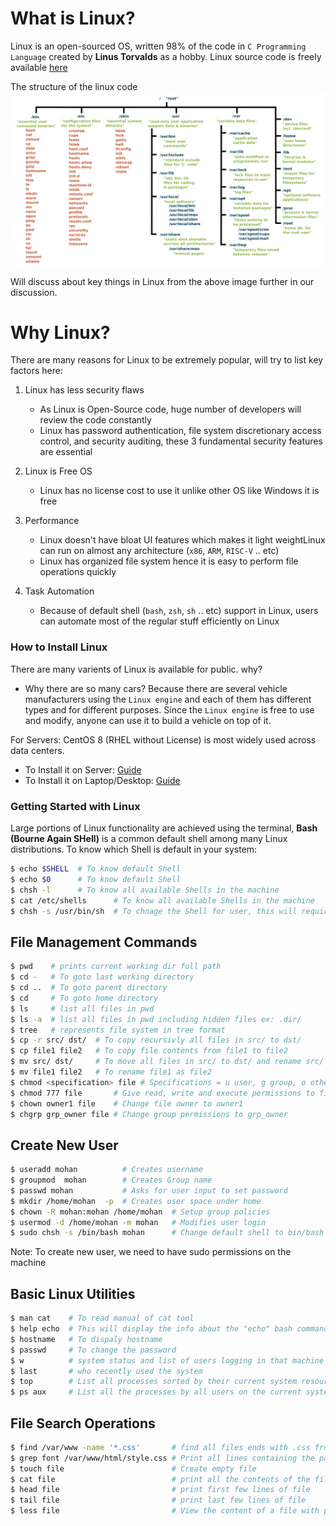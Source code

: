 # What is Linux?

Linux is an open-sourced OS, written 98% of the code in `C Programming Language` created by **Linus Torvalds** as a hobby.
Linux source code is freely available [here](https://github.com/torvalds/linux)

The structure of the linux code
![Linux][logo]

[logo]: /img/linux/linux_filestrucure.png "Linux File Hierarchy"

Will discuss about key things in Linux from the above image further in our discussion. 

# Why Linux?
There are many reasons for Linux to be extremely popular, will try to list key factors here:
1. Linux has less security flaws
   * As Linux is Open-Source code, huge number of developers will review the code constantly
   * Linux has password authentication, file system discretionary access control, and security auditing, these 3 fundamental security features are essential

2. Linux is Free OS
   * Linux has no license cost to use it unlike other OS like Windows it is free

3. Performance
   * Linux doesn't have bloat UI features which makes it light weightLinux can run on almost any architecture (`x86`, `ARM`, `RISC-V` .. etc)
   * Linux has organized file system hence it is easy to perform file operations quickly  

4. Task Automation
   * Because of default shell (`bash`, `zsh`, `sh` .. etc) support in Linux, users can automate most of the regular stuff efficiently on Linux

### How to Install Linux
There are many varients of Linux is available for public. why?
   * Why there are so many cars? Because there are several vehicle manufacturers using the `Linux engine` and each of them has different types and for different purposes. Since the `Linux engine` is free to use and modify, anyone can use it to build a vehicle on top of it.

For Servers: CentOS 8 (RHEL without License) is most widely used across data centers.

   * To Install it on Server: [Guide](https://linuxhint.com/install_centos_8_server/)
   * To Install it on Laptop/Desktop: [Guide](https://ubuntu.com/tutorials/install-ubuntu-desktop#1-overview) 

### Getting Started with Linux
Large portions of Linux functionality are achieved using the terminal, **Bash (Bourne Again SHell)** is a common default shell among many Linux distributions.
To know which Shell is default in your system:
```bash
$ echo $SHELL  # To know default Shell
$ echo $0      # To know default Shell
$ chsh -l      # To know all available Shells in the machine
$ cat /etc/shells      # To know all available Shells in the machine
$ chsh -s /usr/bin/sh  # To chnage the Shell for user, this will require reboot
```

File Management Commands
------------------------
```bash
$ pwd    # prints current working dir full path
$ cd -   # To goto last working directory
$ cd ..  # To goto parent directory
$ cd     # To goto home directory
$ ls     # list all files in pwd
$ ls -a  # list all files in pwd including hidden files ex: .dir/
$ tree   # represents file system in tree format
$ cp -r src/ dst/  # To copy recursivly all files in src/ to dst/
$ cp file1 file2   # To copy file contents from file1 to file2
$ mv src/ dst/     # To move all files in src/ to dst/ and rename src/ to dst/
$ mv file1 file2   # To rename file1 as file2
$ chmod <specification> file # Specifications = u user, g group, o other, + add permission, - remove, r read, w write,x execute
$ chmod 777 file       # Give read, write and execute permissions to file
$ chown owner1 file    # Change file owner to owner1
$ chgrp grp_owner file # Change group permissions to grp_owner
```

Create New User
---------------
```bash
$ useradd mohan          # Creates username
$ groupmod  mohan        # Creates Group name
$ passwd mohan           # Asks for user input to set password
$ mkdir /home/mohan  -p  # Creates user space under home
$ chown -R mohan:mohan /home/mohan  # Setup group policies 
$ usermod -d /home/mohan -m mohan   # Modifies user login
$ sudo chsh -s /bin/bash mohan      # Change default shell to bin/bash  
```
Note: To create new user, we need to have sudo permissions on the machine

Basic Linux Utilities
----------------------
```bash
$ man cat    # To read manual of cat tool
$ help echo  # This will display the info about the "echo" bash command
$ hostname   # To dispaly hostname
$ passwd     # To change the password
$ w          # system status and list of users logging in that machine
$ last       # who recently used the system
$ top        # List all processes sorted by their current system resource usage
$ ps aux     # List all the processes by all users on the current system
````

File Search Operations
----------------------
```bash
$ find /var/www -name '*.css'       # find all files ends with .css from /var/www dir
$ grep font /var/www/html/style.css # Print all lines containing the pattern font in the specified file
$ touch file                        # Create empty file
$ cat file                          # print all the contents of the file
$ head file                         # print first few lines of file
$ tail file                         # print last few lines of file
$ less file                         # View the content of a file with pager (one screenful at a time)
```

